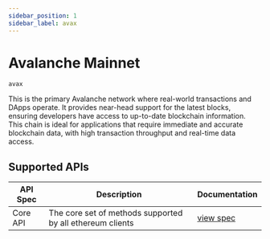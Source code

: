 ```yaml
---
sidebar_position: 1
sidebar_label: avax
---
```


# Avalanche Mainnet

`avax`

This is the primary Avalanche network where real-world transactions and DApps operate. It provides near-head support for the latest blocks, ensuring developers have access to up-to-date blockchain information. This chain is ideal for applications that require immediate and accurate blockchain data, with high transaction throughput and real-time data access.

## Supported APIs

| API Spec | Description                                               | Documentation                  |
| -------- | --------------------------------------------------------- | ------------------------------ |
| Core API | The core set of methods supported by all ethereum clients | [view spec](../specs/core-api) |
